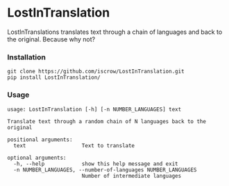 # LostInTranslation

LostInTranslations translates text through a chain of languages and back to the original. Because why not?

### Installation
```
git clone https://github.com/iscrow/LostInTranslation.git
pip install LostInTranslation/
```
### Usage
```
usage: LostInTranslation [-h] [-n NUMBER_LANGUAGES] text

Translate text through a random chain of N languages back to the original

positional arguments:
  text                  Text to translate

optional arguments:
  -h, --help            show this help message and exit
  -n NUMBER_LANGUAGES, --number-of-languages NUMBER_LANGUAGES
                        Number of intermediate languages
```
